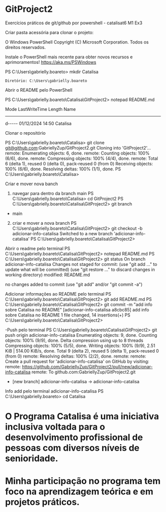 # GitProject2
Exercícios práticos de git/github por powershell - catalisat6 M1 Ex3



Criar pasta acessória para clonar o projeto:

O Windows PowerShell
Copyright (C) Microsoft Corporation. Todos os direitos reservados.

Instale o PowerShell mais recente para obter novos recursos e aprimoramentos! https://aka.ms/PSWindows

PS C:\Users\gabrielly.boareto> mkdir Catalisa


    Diretório: C:\Users\gabrielly.boareto



Abrir o README pelo PowerShell

PS C:\Users\gabrielly.boareto\Catalisa\GitProject2> notepad README.md





Mode                 LastWriteTime         Length Name
----                 -------------         ------ ----
d-----        01/12/2024     14:50                Catalisa



Clonar o repositório

PS C:\Users\gabrielly.boareto\Catalisa> git clone git@github.com:GabriellyZup/GitProject2.git
Cloning into 'GitProject2'...
remote: Enumerating objects: 6, done.
remote: Counting objects: 100% (6/6), done.
remote: Compressing objects: 100% (4/4), done.
remote: Total 6 (delta 1), reused 0 (delta 0), pack-reused 0 (from 0)
Receiving objects: 100% (6/6), done.
Resolving deltas: 100% (1/1), done.
PS C:\Users\gabrielly.boareto\Catalisa>


Criar e mover nova banch

1. navegar para dentro da branch main
PS C:\Users\gabrielly.boareto\Catalisa> cd GitProject2
PS C:\Users\gabrielly.boareto\Catalisa\GitProject2> git branch
* main

2. criar e mover a nova branch
PS C:\Users\gabrielly.boareto\Catalisa\GitProject2> git checkout -b adicionar-info-catalisa
Switched to a new branch 'adicionar-info-catalisa'
PS C:\Users\gabrielly.boareto\Catalisa\GitProject2>


Abrir o readme pelo terminal
PS C:\Users\gabrielly.boareto\Catalisa\GitProject2> notepad README.md
PS C:\Users\gabrielly.boareto\Catalisa\GitProject2> git status
On branch adicionar-info-catalisa
Changes not staged for commit:
  (use "git add <file>..." to update what will be committed)
  (use "git restore <file>..." to discard changes in working directory)
        modified:   README.md

no changes added to commit (use "git add" and/or "git commit -a")

Adicionar informações ao README pelo terminal
PS C:\Users\gabrielly.boareto\Catalisa\GitProject2> git add README.md
PS C:\Users\gabrielly.boareto\Catalisa\GitProject2> git commit -m "add info sobre Catalisa no README"
[adicionar-info-catalisa a8cbc85] add info sobre Catalisa no README
 1 file changed, 14 insertions(+)
PS C:\Users\gabrielly.boareto\Catalisa\GitProject2>

-Push pelo terminal
PS C:\Users\gabrielly.boareto\Catalisa\GitProject2> git push origin adicionar-info-catalisa
Enumerating objects: 9, done.
Counting objects: 100% (9/9), done.
Delta compression using up to 8 threads
Compressing objects: 100% (5/5), done.
Writing objects: 100% (9/9), 2.51 KiB | 514.00 KiB/s, done.
Total 9 (delta 2), reused 5 (delta 1), pack-reused 0 (from 0)
remote: Resolving deltas: 100% (2/2), done.
remote:
remote: Create a pull request for 'adicionar-info-catalisa' on GitHub by visiting:
remote:      https://github.com/GabriellyZup/GitProject2/pull/new/adicionar-info-catalisa
remote:
To github.com:GabriellyZup/GitProject2.git
 * [new branch]      adicionar-info-catalisa -> adicionar-info-catalisa

  Info add pelo terminal
adicionar-info-catalisa
PS C:\Users\gabrielly.boareto> cd Catalisa

# O Programa Catalisa é uma iniciativa inclusiva voltada para o desenvolvimento profissional de pessoas com diversos níveis de senioridade. 

# Minha participação no programa tem foco na aprendizagem teórica e em projetos práticos. 


